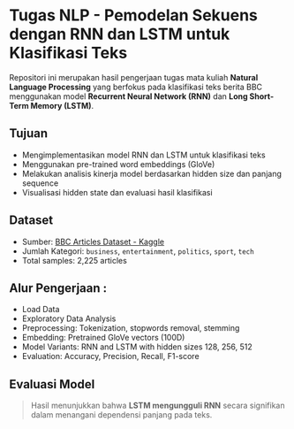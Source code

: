 # Tugas NLP - Pemodelan Sekuens dengan RNN dan LSTM untuk Klasifikasi Teks

Repositori ini merupakan hasil pengerjaan tugas mata kuliah **Natural Language Processing** yang berfokus pada klasifikasi teks berita BBC menggunakan model **Recurrent Neural Network (RNN)** dan **Long Short-Term Memory (LSTM)**.

## Tujuan
- Mengimplementasikan model RNN dan LSTM untuk klasifikasi teks
- Menggunakan pre-trained word embeddings (GloVe)
- Melakukan analisis kinerja model berdasarkan hidden size dan panjang sequence
- Visualisasi hidden state dan evaluasi hasil klasifikasi

## Dataset

- Sumber: [BBC Articles Dataset - Kaggle](https://www.kaggle.com/datasets/jacopoferretti/bbc-articles-dataset)
- Jumlah Kategori: `business`, `entertainment`, `politics`, `sport`, `tech`
- Total samples: 2,225 articles


## Alur Pengerjaan : 

- Load Data
- Exploratory Data Analysis
- Preprocessing: Tokenization, stopwords removal, stemming
- Embedding: Pretrained GloVe vectors (100D)
- Model Variants: RNN and LSTM with hidden sizes 128, 256, 512
- Evaluation: Accuracy, Precision, Recall, F1-score

## Evaluasi Model

> Hasil menunjukkan bahwa **LSTM mengungguli RNN** secara signifikan dalam menangani dependensi panjang pada teks.


